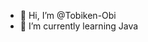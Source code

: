 - 👋 Hi, I’m @Tobiken-Obi
- 🌱 I’m currently learning Java

<!---
Tobiken-Obi/Tobiken-Obi is a ✨ special ✨ repository because its `README.md` (this file) appears on your GitHub profile.
You can click the Preview link to take a look at your changes.
--->
